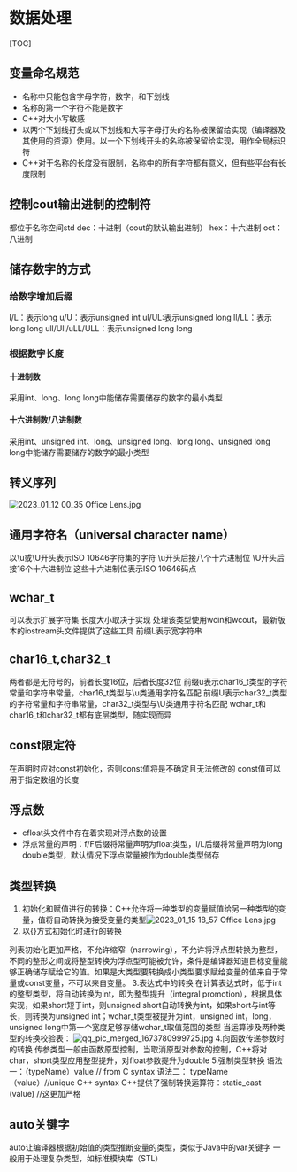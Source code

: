 # 数据处理
[TOC]
##  变量命名规范
- 名称中只能包含字母字符，数字，和下划线
- 名称的第一个字符不能是数字
- C++对大小写敏感
- 以两个下划线打头或以下划线和大写字母打头的名称被保留给实现（编译器及其使用的资源）使用。以一个下划线开头的名称被保留给实现，用作全局标识符
- C++对于名称的长度没有限制，名称中的所有字符都有意义，但有些平台有长度限制
## 控制cout输出进制的控制符
都位于名称空间std
dec：十进制（cout的默认输出进制）
hex：十六进制
oct：八进制
## 储存数字的方式
### 给数字增加后缀
l/L：表示long
u/U：表示unsigned int
ul/UL:表示unsigned long
ll/LL：表示long long
ull/Ull/uLL/ULL：表示unsigned long long
### 根据数字长度
#### 十进制数
采用int、long、long long中能储存需要储存的数字的最小类型
#### 十六进制数/八进制数
采用int、unsigned int、long、unsigned long、long long、unsigned long long中能储存需要储存的数字的最小类型
## 转义序列
![2023_01_12 00_35 Office Lens.jpg](https://cdn.nlark.com/yuque/0/2023/jpeg/34874768/1673455162920-42d3c17d-79f1-4c99-b1f3-25ae22868678.jpeg#averageHue=%23cccbca&clientId=u9edcd66e-34ed-4&from=ui&height=12296&id=ud57e3704&name=2023_01_12%2000_35%20Office%20Lens.jpg&originHeight=3564&originWidth=1033&originalType=binary&ratio=1&rotation=90&showTitle=false&size=261174&status=done&style=none&taskId=u4655ebd5-7ef0-47ed-ba6c-e5b006c2194&title=&width=3564)
## 通用字符名（universal character name）
以\u或\U开头表示ISO 10646字符集的字符
\u开头后接八个十六进制位
\U开头后接16个十六进制位
这些十六进制位表示ISO 10646码点
## wchar_t
可以表示扩展字符集
长度大小取决于实现
处理该类型使用wcin和wcout，最新版本的iostream头文件提供了这些工具
前缀L表示宽字符串
## char16_t,char32_t
两者都是无符号的，前者长度16位，后者长度32位
前缀u表示char16_t类型的字符常量和字符串常量，char16_t类型与\u类通用字符名匹配
前缀U表示char32_t类型的字符常量和字符串常量，char32_t类型与\U类通用字符名匹配
wchar_t和char16_t和char32_t都有底层类型，随实现而异
## const限定符
在声明时应对const初始化，否则const值将是不确定且无法修改的
const值可以用于指定数组的长度
## 浮点数

- cfloat头文件中存在着实现对浮点数的设置
- 浮点常量的声明：f/F后缀将常量声明为float类型，l/L后缀将常量声明为long double类型，默认情况下浮点常量被作为double类型储存
## 类型转换

1. 初始化和赋值进行的转换：C++允许将一种类型的变量赋值给另一种类型的变量，值将自动转换为接受变量的类型![2023_01_15 18_57 Office Lens.jpg](https://cdn.nlark.com/yuque/0/2023/jpeg/34874768/1673780324945-d1b8a522-3af9-476f-aab5-ee6d8d43842d.jpeg#averageHue=%23dadada&clientId=u944ea6f5-a8f4-4&from=ui&height=2246&id=u2692a3b5&name=2023_01_15%2018_57%20Office%20Lens.jpg&originHeight=3520&originWidth=1046&originalType=binary&ratio=1&rotation=90&showTitle=false&size=430753&status=done&style=stroke&taskId=u8954f85f-c18f-43a0-b73f-4c52d15423a&title=&width=667.3333740234375)
2. 以{}方式初始化时进行的转换

列表初始化更加严格，不允许缩窄（narrowing），不允许将浮点型转换为整型，不同的整形之间或将整型转换为浮点型可能被允许，条件是编译器知道目标变量能够正确储存赋给它的值。如果是大类型要转换成小类型要求赋给变量的值来自于常量或const变量，不可以来自变量。
3.表达式中的转换
在计算表达式时，低于int的整型类型，将自动转换为int，即为整型提升（integral promotion），根据具体实现，如果short短于int，则unsigned short自动转换为int，如果short与int等长，则转换为unsigned int；wchar_t类型被提升为int，unsigned int，long，unsigned long中第一个宽度足够存储wchar_t取值范围的类型
当运算涉及两种类型的转换校验表：
![qq_pic_merged_1673780999725.jpg](https://cdn.nlark.com/yuque/0/2023/jpeg/34874768/1673781013027-09ecbb1f-0ef6-4630-ba2e-e711b00f8e22.jpeg#averageHue=%239f9c99&clientId=u944ea6f5-a8f4-4&from=paste&height=2282&id=uc2ab839e&name=qq_pic_merged_1673780999725.jpg&originHeight=1244&originWidth=452&originalType=binary&ratio=1&rotation=90&showTitle=false&size=123332&status=done&style=stroke&taskId=u2edff4b2-835a-4bdd-a02e-4478be1d7aa&title=&width=829)
4.向函数传递参数时的转换
传参类型一般由函数原型控制，当取消原型对参数的控制，C++将对char，short类型应用整型提升，对float参数提升为double
5.强制类型转换
语法一：（typeName）value // from C syntax
语法二：  typeName（value）//unique C++ syntax 
C++提供了强制转换运算符：static_cast<typeName> (value)   //这更加严格
## auto关键字
auto让编译器根据初始值的类型推断变量的类型，类似于Java中的var关键字
一般用于处理复杂类型，如标准模块库（STL）

